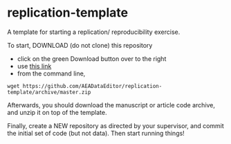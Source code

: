 # replication-template
A template for starting a replication/ reproducibility exercise.

To start, DOWNLOAD (do not clone) this repository
 - click on the green Download button over to the right
 - use [this link](https://github.com/AEADataEditor/replication-template/archive/master.zip)
 - from the command line,
```
wget https://github.com/AEADataEditor/replication-template/archive/master.zip
```

Afterwards, you should download the manuscript or article code archive, and unzip it on top of the template. 

Finally, create a NEW repository as directed by your supervisor, and commit the initial set of code (but not data). Then start running things!

